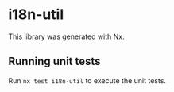# i18n-util

This library was generated with [Nx](https://nx.dev).

## Running unit tests

Run `nx test i18n-util` to execute the unit tests.
